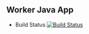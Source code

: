 ## Worker Java App

* Build Status
[![Build Status](http://18.213.161.182:8080/buildStatus/icon?job=instavote%2Fworker-build)](http://18.213.161.182:8080/job/instavote/job/worker-build/)
